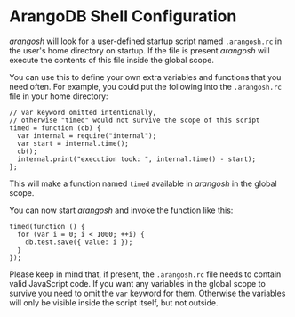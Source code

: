 <a name="arangodb_shell_configuration"></a>
# ArangoDB Shell Configuration

_arangosh_ will look for a user-defined startup script named `.arangosh.rc` in the
user's home directory on startup. If the file is present _arangosh_ will execute
the contents of this file inside the global scope.

You can use this to define your own extra variables and functions that you need often.
For example, you could put the following into the `.arangosh.rc` file in your home
directory:

    // var keyword omitted intentionally,
    // otherwise "timed" would not survive the scope of this script
    timed = function (cb) {
      var internal = require("internal");
      var start = internal.time();
      cb();
      internal.print("execution took: ", internal.time() - start);
    };

This will make a function named `timed` available in _arangosh_ in the global scope.

You can now start _arangosh_ and invoke the function like this:

    timed(function () { 
      for (var i = 0; i < 1000; ++i) {
        db.test.save({ value: i }); 
      }
    });

Please keep in mind that, if present, the `.arangosh.rc` file needs to contain valid
JavaScript code. If you want any variables in the global scope to survive you need to
omit the `var` keyword for them. Otherwise the variables will only be visible inside
the script itself, but not outside.
